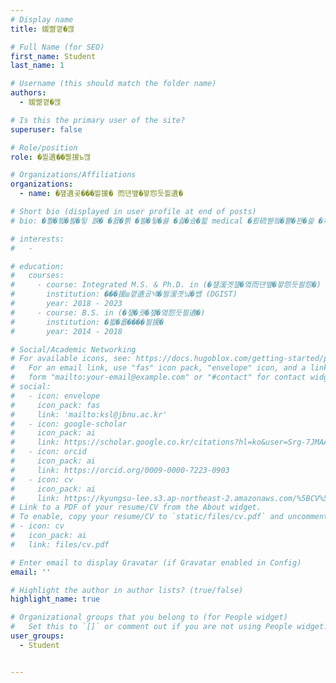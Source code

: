 ```yaml
---
# Display name
title: 媛뺢꼍�깭

# Full Name (for SEO)
first_name: Student
last_name: 1

# Username (this should match the folder name)
authors:
  - 媛뺢꼍�깭

# Is this the primary user of the site?
superuser: false

# Role/position
role: �븰遺��뿰援ъ깮

# Organizations/Affiliations
organizations:
  - name: �쟾遺곷���븰援� 而댄벂�꽣怨듯븰遺�

# Short bio (displayed in user profile at end of posts)
# bio: �뿰�빀�븰�뒿 諛� �몴�쁽 �븰�뒿�쓣 �궗�슜�븳 medical �룄硫붿씤�뿉�꽌�쓽 �뵦 �윭�떇 湲곕쾿, �룄硫붿씤 �쟻�쓳 諛� �뀒�뒪�듃 ����엫 �븰�뒿怨� 媛숈�� �뵦 �윭�떇 湲곕컲 而댄벂�꽣 鍮꾩쟾 �쓳�슜, �씠誘몄�� 泥섎━ 諛� �씠誘몄��-�뀓�뒪�듃 罹≪뀛�떇�쓣 �룷�븿�븳 �쓽猷� �쓳�슜�쓽 �뵦 �윭�떇 湲곕컲 吏꾨떒 �벑�쓣 �룷�븿�빀�땲�떎.

# interests:
#   - 

# education:
#   courses:
#     - course: Integrated M.S. & Ph.D. in (�쟾湲곗쟾�옄而댄벂�꽣怨듯븰怨�)
#       institution: ���援ш꼍遺곴낵�븰湲곗닠�썝 (DGIST)
#       year: 2018 - 2023
#     - course: B.S. in (�쟾�궛�쟾�옄怨듯븰遺�)
#       institution: �븳�룞����븰援�
#       year: 2014 - 2018

# Social/Academic Networking
# For available icons, see: https://docs.hugoblox.com/getting-started/page-builder/#icons
#   For an email link, use "fas" icon pack, "envelope" icon, and a link in the
#   form "mailto:your-email@example.com" or "#contact" for contact widget.
# social:
#   - icon: envelope
#     icon_pack: fas
#     link: 'mailto:ksl@jbnu.ac.kr'
#   - icon: google-scholar
#     icon_pack: ai
#     link: https://scholar.google.co.kr/citations?hl=ko&user=Srg-7JMAAAAJ&view_op=list_works&authuser=3&gmla=AKKJWFdKkn6oOSodKydbVjFB9IpHqHHucjz06KnXACXkcsad_elmO3TnVclXh3i46QOPtpevNt2mKEReoILewOZrWPw38nBujERgFLA6D1JXhmVcGPzUiQU4Fg
#   - icon: orcid
#     icon_pack: ai
#     link: https://orcid.org/0009-0000-7223-0903
#   - icon: cv
#     icon_pack: ai
#     link: https://kyungsu-lee.s3.ap-northeast-2.amazonaws.com/%5BCV%5D+Kyungsu+Lee.pdf
# Link to a PDF of your resume/CV from the About widget.
# To enable, copy your resume/CV to `static/files/cv.pdf` and uncomment the lines below.
# - icon: cv
#   icon_pack: ai
#   link: files/cv.pdf

# Enter email to display Gravatar (if Gravatar enabled in Config)
email: ''

# Highlight the author in author lists? (true/false)
highlight_name: true

# Organizational groups that you belong to (for People widget)
#   Set this to `[]` or comment out if you are not using People widget.
user_groups:
  - Student


---
```


<!-- Fine-Tuning Deep Learning Network for Multi-Domain and Multi-Task Applications�씠�씪�뒗 �젣紐⑹쓽 �끉臾몄쑝濡� 2023�뀈 ���援ш꼍遺곴낵�븰湲곗닠�썝�뿉�꽌 �넻�빀 �꽍�궗 諛� 諛뺤궗 �븰�쐞瑜� 諛쏆븯�뒿�땲�떎. 2024�뀈�뿉 �쟾遺곷���븰援� 而댄벂�꽣�씤怨듭���뒫�븰遺��뿉 議곌탳�닔 position�쑝濡� �엫紐낅컺怨� �쁽�옱源뚯�� 洹쇰Т�븯怨� �엳�뒿�땲�떎. �뿰援� 遺꾩빞�뒗 �뿰�빀�븰�뒿 諛� �몴�쁽 �븰�뒿�쓣 �궗�슜�븳 medical �룄硫붿씤�뿉�꽌�쓽 �뵦 �윭�떇 湲곕쾿, �룄硫붿씤 �쟻�쓳 諛� �뀒�뒪�듃 ����엫 �븰�뒿怨� 媛숈�� �뵦 �윭�떇 湲곕컲 而댄벂�꽣 鍮꾩쟾 �쓳�슜, �씠誘몄�� 泥섎━瑜� �룷�븿�븯怨� �엳�쑝硫�, AI�쓽 �씠濡좊���꽣 �떎�뼇�븳 �듅�꽦�솕 遺꾩빞�쓽 �뼱�뵆由ъ���씠�뀡源뚯�� �꼻��� 踰붿쐞瑜� �룷�븿�븯怨� �엳�뒿�땲�떎.  -->
